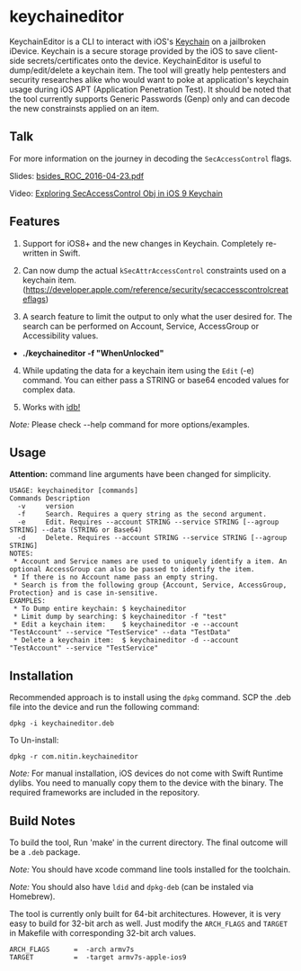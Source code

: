 # keychaineditor
KeychainEditor is a CLI to interact with iOS's [Keychain](https://developer.apple.com/library/ios/documentation/Security/Conceptual/keychainServConcepts/01introduction/introduction.html) on a jailbroken iDevice. Keychain is a secure storage provided by the iOS to save client-side secrets/certificates onto the device. KeychainEditor is useful to dump/edit/delete a keychain item. The tool will greatly help pentesters and security researches alike who would want to poke at application's keychain usage during iOS APT (Application Penetration Test). It should be noted that the tool currently supports Generic Passwords (Genp) only and can decode the new constrainsts applied on an item.

## Talk

For more information on the journey in decoding the `SecAccessControl` flags.

Slides: [bsides_ROC_2016-04-23.pdf](https://github.com/NitinJami/slides/blob/master/bsides_ROC_2016-04-23.pdf)

Video: [Exploring SecAccessControl Obj in iOS 9 Keychain](https://www.youtube.com/watch?v=JLwS-QZ2kWU)

## Features
1. Support for iOS8+ and the new changes in Keychain. Completely re-written in Swift.

2. Can now dump the actual `kSecAttrAccessControl` constraints used on a keychain item. (https://developer.apple.com/reference/security/secaccesscontrolcreateflags)

3. A search feature to limit the output to only what the user desired for. The search can be performed on Account, Service, AccessGroup or Accessibility values.
  * **./keychaineditor -f "WhenUnlocked"**

4. While updating the data for a keychain item using the `Edit` (-e) command. You can either pass a STRING or base64 encoded values for complex data.

4. Works with [idb!](http://www.idbtool.com/blog/2015/04/20/new-keychain-editor/)

*Note:* Please check --help command for more options/examples.

## Usage

**Attention:** command line arguments have been changed for simplicity.

```
USAGE: keychaineditor [commands]
Commands Description
  -v     version
  -f     Search. Requires a query string as the second argument.
  -e     Edit. Requires --account STRING --service STRING [--agroup STRING] --data (STRING or Base64)
  -d     Delete. Requires --account STRING --service STRING [--agroup STRING]
NOTES:
 * Account and Service names are used to uniquely identify a item. An optional AccessGroup can also be passed to identify the item.
 * If there is no Account name pass an empty string.
 * Search is from the following group {Account, Service, AccessGroup, Protection} and is case in-sensitive.
EXAMPLES:
 * To Dump entire keychain: $ keychaineditor
 * Limit dump by searching: $ keychaineditor -f "test"
 * Edit a keychain item:    $ keychaineditor -e --account "TestAccount" --service "TestService" --data "TestData"
 * Delete a keychain item:  $ keychaineditor -d --account "TestAccount" --service "TestService"
```

## Installation

Recommended approach is to install using the `dpkg` command. SCP the .deb file into the device and run the following command:

`dpkg -i keychaineditor.deb`

To Un-install:

`dpkg -r com.nitin.keychaineditor`

*Note:* For manual installation, iOS devices do not come with Swift Runtime dylibs. You need to manually copy them to the device with the binary. The required frameworks are included in the repository.

## Build Notes

To build the tool, Run 'make' in the current directory. The final outcome will be a `.deb` package.

*Note:* You should have xcode command line tools installed for the toolchain.

*Note:* You should also have `ldid` and `dpkg-deb` (can be instaled via Homebrew).

The tool is currently only built for 64-bit architectures. However, it is very easy to build for 32-bit arch as well. Just modify the `ARCH_FLAGS` and `TARGET` in Makefile with corresponding 32-bit arch values.

```
ARCH_FLAGS      =  -arch armv7s
TARGET          =  -target armv7s-apple-ios9
```

